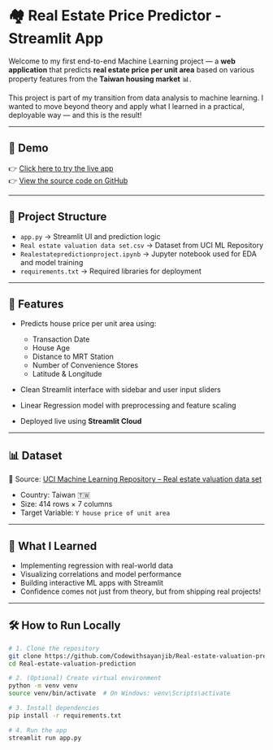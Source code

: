# 🏘️ Real Estate Price Predictor - Streamlit App

Welcome to my first end-to-end Machine Learning project — a **web application** that predicts **real estate price per unit area** based on various property features from the **Taiwan housing market** 📊.

This project is part of my transition from data analysis to machine learning. I wanted to move beyond theory and apply what I learned in a practical, deployable way — and this is the result!

---

## 🚀 Demo

👉 [Click here to try the live app](https://codewithsayanjib-real-estate-valuation-prediction-app-53mvyl.streamlit.app/)   
👉 [View the source code on GitHub](https://github.com/Codewithsayanjib/Real-estate-valuation-prediction)

---

## 📂 Project Structure

- `app.py` → Streamlit UI and prediction logic  
- `Real estate valuation data set.csv` → Dataset from UCI ML Repository  
- `Realestatepredictionproject.ipynb` → Jupyter notebook used for EDA and model training  
- `requirements.txt` → Required libraries for deployment

---

## 📌 Features

- Predicts house price per unit area using:
  - Transaction Date
  - House Age
  - Distance to MRT Station
  - Number of Convenience Stores
  - Latitude & Longitude

- Clean Streamlit interface with sidebar and user input sliders  
- Linear Regression model with preprocessing and feature scaling  
- Deployed live using **Streamlit Cloud**

---

## 📊 Dataset

📌 Source: [UCI Machine Learning Repository – Real estate valuation data set](https://archive.ics.uci.edu/ml/datasets/Real+estate+valuation+data+set)

- Country: Taiwan 🇹🇼  
- Size: 414 rows × 7 columns  
- Target Variable: `Y house price of unit area`

---

## 🧠 What I Learned

- Implementing regression with real-world data  
- Visualizing correlations and model performance  
- Building interactive ML apps with Streamlit  
- Confidence comes not just from theory, but from shipping real projects!

---

## 🛠️ How to Run Locally

```bash
# 1. Clone the repository
git clone https://github.com/Codewithsayanjib/Real-estate-valuation-prediction.git
cd Real-estate-valuation-prediction

# 2. (Optional) Create virtual environment
python -m venv venv
source venv/bin/activate  # On Windows: venv\Scripts\activate

# 3. Install dependencies
pip install -r requirements.txt

# 4. Run the app
streamlit run app.py
